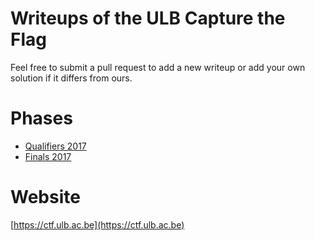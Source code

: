 # Writeups of the ULB Capture the Flag

Feel free to submit a pull request to add a new writeup or add your own solution if it differs from ours.

# Phases

* [Qualifiers 2017](./2017/qualifiers)
* [Finals 2017](./2017/finals)

# Website

[https://ctf.ulb.ac.be](https://ctf.ulb.ac.be)
